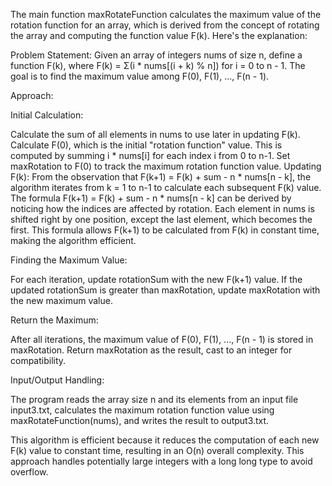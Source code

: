 The main function maxRotateFunction calculates the maximum value of the rotation function for an array, which is derived from the concept of rotating the array and computing the function value F(k). Here's the explanation:

Problem Statement:
Given an array of integers nums of size n, define a function F(k), where F(k) = Σ(i * nums[(i + k) % n]) for i = 0 to n - 1. The goal is to find the maximum value among F(0), F(1), ..., F(n - 1).

Approach:

Initial Calculation:

Calculate the sum of all elements in nums to use later in updating F(k).
Calculate F(0), which is the initial "rotation function" value. This is computed by summing i * nums[i] for each index i from 0 to n-1.
Set maxRotation to F(0) to track the maximum rotation function value.
Updating F(k):
From the observation that F(k+1) = F(k) + sum - n * nums[n - k], the algorithm iterates from k = 1 to n-1 to calculate each subsequent F(k) value.
The formula F(k+1) = F(k) + sum - n * nums[n - k] can be derived by noticing how the indices are affected by rotation. Each element in nums is shifted right by one position, except the last element, which becomes the first. This formula allows F(k+1) to be calculated from F(k) in constant time, making the algorithm efficient.

Finding the Maximum Value:

For each iteration, update rotationSum with the new F(k+1) value.
If the updated rotationSum is greater than maxRotation, update maxRotation with the new maximum value.

Return the Maximum:

After all iterations, the maximum value of F(0), F(1), ..., F(n - 1) is stored in maxRotation.
Return maxRotation as the result, cast to an integer for compatibility.

Input/Output Handling:

The program reads the array size n and its elements from an input file input3.txt, calculates the maximum rotation function value using maxRotateFunction(nums), and writes the result to output3.txt.


This algorithm is efficient because it reduces the computation of each new F(k) value to constant time, resulting in an O(n) overall complexity. This approach handles potentially large integers with a long long type to avoid overflow.
